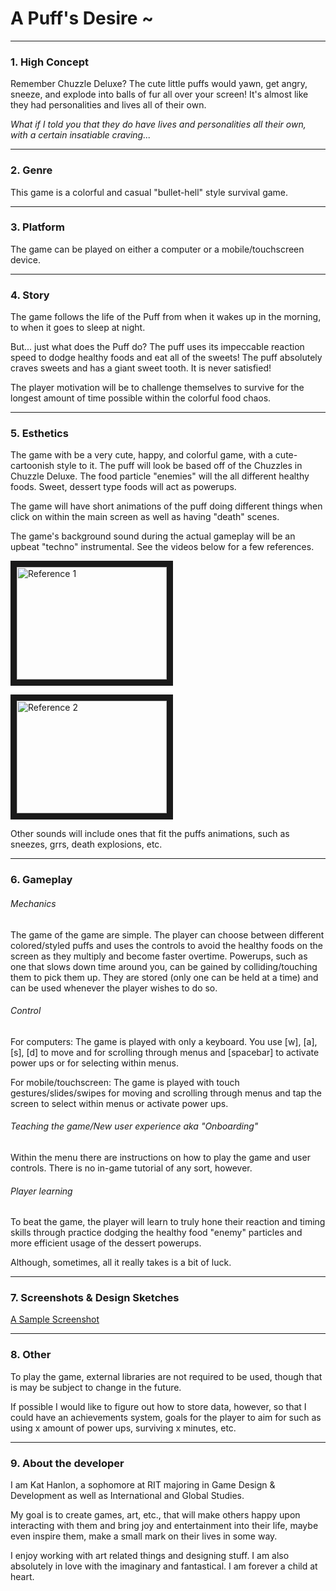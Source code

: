 # A Puff's Desire ~

---

### 1. High Concept

 Remember Chuzzle Deluxe? The cute little puffs would yawn, get angry, sneeze, and explode into balls of fur all over your screen! It's almost like they had personalities and lives all of their own. 

*_What if I told you that they do have lives and personalities all their own, with a certain insatiable craving..._*

---

### 2. Genre

This game is a colorful and casual "bullet-hell" style survival game.

---

### 3. Platform

The game can be played on either a computer or a mobile/touchscreen device. 

---

### 4. Story

The game follows the life of the Puff from when it wakes up in the morning, to when it goes to sleep at night. 

But... just what does the Puff do?
The puff uses its impeccable reaction speed to dodge healthy foods and eat all of the sweets! The puff absolutely craves sweets and has a giant sweet tooth. It is never satisfied!

The player motivation will be to challenge themselves to survive for the longest amount of time possible within the colorful food chaos.

---

### 5. Esthetics

The game with be a very cute, happy, and colorful game, with a cute-cartoonish style to it. The puff will look be based off of the Chuzzles in Chuzzle Deluxe. The food particle "enemies" will the all different healthy foods. Sweet, dessert type foods will act as powerups.

The game will have short animations of the puff doing different things when click on within the main screen as well as having "death" scenes.

The game's background sound during the actual gameplay will be an upbeat "techno" instrumental. See the videos below for a few references.

<a href="http://www.youtube.com/watch?feature=player_embedded&v=eyLml-zzXzw
" target="_blank"><img src="http://img.youtube.com/vi/eyLml-zzXzw/0.jpg" 
alt="Reference 1" width="240" height="180" border="10" /></a>

<a href="http://www.youtube.com/watch?feature=player_embedded&v=ovvfqeouFQI
" target="_blank"><img src="http://img.youtube.com/vi/ovvfqeouFQI/0.jpg" 
alt="Reference 2" width="240" height="180" border="10" /></a>

Other sounds will include ones that fit the puffs animations, such as sneezes, grrs, death explosions, etc.

---

### 6. Gameplay

###### Mechanics

The game of the game are simple. The player can choose between different colored/styled puffs and uses the controls to avoid the healthy foods on the screen as they multiply and become faster overtime. Powerups, such as one that slows down time around you, can be gained by colliding/touching them to pick them up. They are stored (only one can be held at a time) and can be used whenever the player wishes to do so.

###### Control

For computers: The game is played with only a keyboard. You use [w], [a], [s], [d] to move and for scrolling through menus and [spacebar] to activate power ups or for selecting within menus. 

For mobile/touchscreen: The game is played with touch gestures/slides/swipes for moving and scrolling through menus and tap the screen to select within menus or activate power ups.

###### Teaching the game/New user experience aka "Onboarding"

Within the menu there are instructions on how to play the game and user controls. There is no in-game tutorial of any sort, however.

###### Player learning

To beat the game, the player will learn to truly hone their reaction and timing skills through practice dodging the healthy food "enemy" particles and more efficient usage of the dessert powerups. 

Although, sometimes, all it really takes is a bit of luck.

---

### 7. Screenshots & Design Sketches

[A Sample Screenshot](https://drive.google.com/open?id=0B0bMVEG2yQdIMmZmYlZCOVE5OXc)

---

### 8. Other

To play the game, external libraries are not required to be used, though that is may be subject to change in the future. 

If possible I would like to figure out how to store data, however, so that I could have an achievements system, goals for the player to aim for such as using x amount of power ups, surviving x minutes, etc.

---

### 9. About the developer

I am Kat Hanlon, a sophomore at RIT majoring in Game Design & Development as well as International and Global Studies. 

My goal is to create games, art, etc., that will make others happy upon interacting with them and bring joy and entertainment into their life, maybe even inspire them, make a small mark on their lives in some way.

I enjoy working with art related things and designing stuff. I am also absolutely in love with the imaginary and fantastical. I am forever a child at heart.
